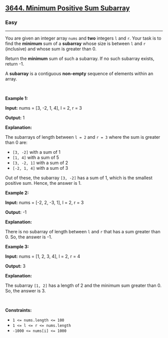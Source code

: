 <h2><a href="https://leetcode.com/problems/minimum-positive-sum-subarray/description/">3644. Minimum Positive Sum Subarray </a></h2><h3>Easy</h3><hr><p>You are given an integer array <code>nums</code> and <strong>two</strong> integers <code>l</code> and <code>r</code>. Your task is to find the <strong>minimum</strong> sum of a <strong>subarray</strong> whose size is between <code>l</code> and <code>r</code> (inclusive) and whose sum is greater than 0.</p>

<p>Return the <strong>minimum</strong> sum of such a subarray. If no such subarray exists, return -1.</p>

<p>A <strong>subarray</strong> is a contiguous <b>non-empty</b> sequence of elements within an array.</p>

<p>&nbsp;</p>
<p><strong class="example">Example 1:</strong></p>

<div class="example-block">
<p><strong>Input:</strong> <span class="example-io">nums = [3, -2, 1, 4], l = 2, r = 3</span></p>

<p><strong>Output:</strong> <span class="example-io">1</span></p>

<p><strong>Explanation:</strong></p>

<p>The subarrays of length between <code>l = 2</code> and <code>r = 3</code> where the sum is greater than 0 are:</p>

<ul>
	<li><code>[3, -2]</code> with a sum of 1</li>
	<li><code>[1, 4]</code> with a sum of 5</li>
	<li><code>[3, -2, 1]</code> with a sum of 2</li>
	<li><code>[-2, 1, 4]</code> with a sum of 3</li>
</ul>

<p>Out of these, the subarray <code>[3, -2]</code> has a sum of 1, which is the smallest positive sum. Hence, the answer is 1.</p>
</div>

<p><strong class="example">Example 2:</strong></p>

<div class="example-block">
<p><strong>Input:</strong> <span class="example-io">nums = [-2, 2, -3, 1], l = 2, r = 3</span></p>

<p><strong>Output:</strong> <span class="example-io">-1</span></p>

<p><strong>Explanation:</strong></p>

<p>There is no subarray of length between <code>l</code> and <code>r</code> that has a sum greater than 0. So, the answer is -1.</p>
</div>

<p><strong class="example">Example 3:</strong></p>

<div class="example-block">
<p><strong>Input:</strong> <span class="example-io">nums = [1, 2, 3, 4], l = 2, r = 4</span></p>

<p><strong>Output:</strong> <span class="example-io">3</span></p>

<p><strong>Explanation:</strong></p>

<p>The subarray <code>[1, 2]</code> has a length of 2 and the minimum sum greater than 0. So, the answer is 3.</p>
</div>

<p>&nbsp;</p>
<p><strong>Constraints:</strong></p>

<ul>
	<li><code>1 &lt;= nums.length &lt;= 100</code></li>
	<li><code>1 &lt;= l &lt;= r &lt;= nums.length</code></li>
	<li><code>-1000 &lt;= nums[i] &lt;= 1000</code></li>
</ul>
